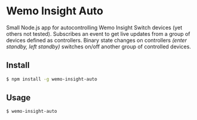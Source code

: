 # Wemo Insight Auto
Small Node.js app for autocontrolling Wemo Insight Switch devices (yet others not tested). Subscribes an event to get live updates from a group of devices defined as controllers. Binary state changes on controllers _(enter standby, left standby)_ switches on/off another group of controlled devices.

## Install

```bash
$ npm install -g wemo-insight-auto
```

## Usage

```bash
$ wemo-insight-auto
```

